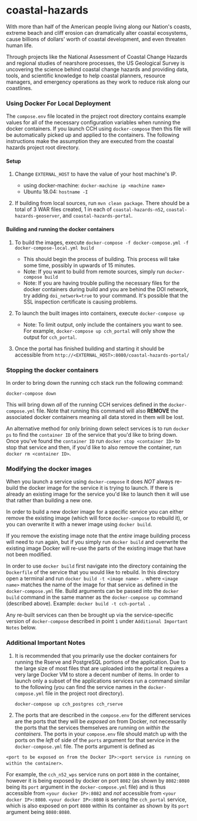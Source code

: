 coastal-hazards
===============

With more than half of the American people living along our Nation's coasts, extreme beach and cliff erosion can dramatically alter coastal ecosystems, cause billions of dollars' worth of coastal development, and even threaten human life.

Through projects like the National Assessment of Coastal Change Hazards and regional studies of nearshore processes, the US Geological Survey is uncovering the science behind coastal change hazards and providing data, tools, and scientific knowledge to help coastal planners, resource managers, and emergency operations as they work to reduce risk along our coastlines.

### Using Docker For Local Deployment

The `compose.env` file located in the project root directory contains example values for all of the necessary configuration variables when running the docker containers. If you launch CCH using `docker-compose` then this file will be automatically picked up and applied to the containers. The following instructions make the assumption they are executed from the coastal hazards project root directory.

#### Setup
1. Change `EXTERNAL_HOST` to have the value of your host machine's IP.
    * using docker-machine: `docker-machine ip <machine name>`
    * Ubuntu 18.04: `hostname -I`

2. If building from local sources, run `mvn clean package`. There should be a total of 3 WAR files created, 1 in each of `coastal-hazards-n52`, `coastal-hazards-geoserver`, and `coastal-hazards-portal`.

#### Building and running the docker containers

1. To build the images, execute `docker-compose -f docker-compose.yml -f docker-compose-local.yml build`
    * This should begin the process of building. This process will take some time, possibly in upwards of 15 minutes.
    * Note: If you want to build from remote sources, simply run `docker-compose build`
    * Note: If you are having trouble pulling the necessary files for the docker containers during build and you are behind the DOI network, try adding `doi_network=true` to your command. It's possible that the SSL inspection certificate is causing problems.

2. To launch the built images into containers, execute `docker-compose up`
    * Note: To limit output, only include the containers you want to see. For example, `docker-compose up cch_portal` will   only show the output for `cch_portal`.

3. Once the portal has finished building and starting it should be accessible from `http://<EXTERNAL_HOST>:8080/coastal-hazards-portal/`

### Stopping the docker containers

In order to bring down the running cch stack run the following command:

`docker-compose down`

This will bring down _all_ of the running CCH services defined in the `docker-compose.yml`
file. Note that running this command will also __REMOVE__ the associated docker
containers meaning all data stored in them will be lost.

An alternative method for only brining down select services is to run `docker ps`
to find the `container ID` of the service that you'd like to bring down. Once
you've found the `container ID` run `docker stop <container ID>` to stop that
service and then, if you'd like to also remove the container, run `docker rm <container ID>`.

### Modifying the docker images

When you launch a service using `docker-compose` it does _NOT_ always re-build
the docker image for the service it is trying to launch. If there is already an
existing image for the service you'd like to launch then it will use that rather
than building a new one.

In order to build a new docker image for a specific service you can either remove
the existing image (which will force `docker-compose` to rebuild it), or you can
overwrite it with a newer image using `docker build`.

If you remove the existing image note that the _entire_ image building process
will need to run again, but if you simply run `docker build` and overwrite the
existing image Docker will re-use the parts of the existing image that have not
been modified.

In order to use `docker build` first navigate into the directory containing the
`Dockerfile` of the service that you would like to rebuild. In this directory open
a terminal and run `docker build -t <image name> .` where `<image name>` matches
the name of the image for that service as defined in the `docker-compose.yml` file.
Build arguments can be passed into the `docker build` command in the same manner
as the `docker-compose up` command (described above). Example:
`docker build -t cch-portal .`

Any re-built services can then be brought up via the service-specific version of
`docker-compose` described in point `1` under `Additional Important Notes` below.

### Additional Important Notes

1. It is recommended that you primarily use the docker containers for running the
Rserve and PostgreSQL portions of the application. Due to the large size
of most files that are uploaded into the portal it requires a very large Docker VM
to store a decent number of items. In order to launch only a subset of the
applications services run a command similar to the following (you can find the
  service names in the `docker-compose.yml` file in the project root directory).

    `docker-compose up cch_postgres cch_rserve`

2. The ports that are described in the `compose.env` for the different services
are the ports that they will be _exposed_ on from Docker, not necessarily the
ports that the services themselves are running on  _within the containers_. The
 ports in your `compose.env` file should match up with the ports on the _left_ of
side of the `ports` argument for that service in the `docker-compose.yml` file.
The ports argument is defined as

  `<port to be exposed on from the Docker IP>:<port service is running on within the container>`.

For example, the `cch_n52_wps` service runs on port `8080` in the container, however
it is being exposed by docker on port `8082` (as shown by `8082:8080` being its `port`
  argument in the `docker-compose.yml` file) and is thus accessible from
  `<your docker IP>:8082` and _not_ accessible from `<your docker IP>:8080`.
  `<your docker IP>:8080` is serving the `cch_portal` service, which is also
  exposed on port `8080` within its container as shown by its `port` argument
  being `8080:8080`.
